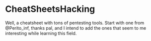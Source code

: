 # CheatSheetsHacking

Well, a cheatsheet with tons of pentesting tools. Start with one from @Perito_inf, thanks pal, and I intend to add the ones that seem to me
interesting while learning this field.
